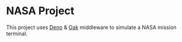 # NASA Project

This project uses [Deno](https://deno.land/) & [Oak](https://deno.land/x/oak@v4.0.0) middleware to simulate a NASA mission terminal.